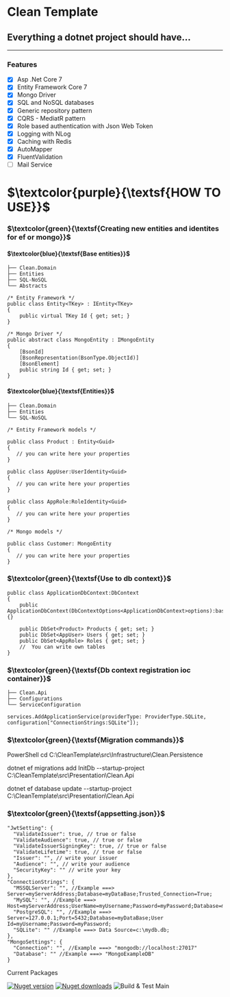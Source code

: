 <h1>Clean Template</h1> 
<h2>Everything a dotnet project should have...</h2><hr>
<h3>Features</h3>

- [x] Asp .Net Core 7
- [x] Entity Framework Core 7
- [x] Mongo Driver 
- [x] SQL and NoSQL databases
- [x] Generic repository pattern 
- [x] CQRS - MediatR pattern
- [x] Role based authentication with Json Web Token
- [x] Logging with NLog
- [x] Caching with Redis
- [x] AutoMapper
- [x] FluentValidation
- [ ] Mail Service

# $\textcolor{purple}{\textsf{HOW TO USE}}$ 


### $\textcolor{green}{\textsf{Creating new entities and identites for ef or mongo}}$ 

#### $\textcolor{blue}{\textsf{Base entities}}$ 

    ├── Clean.Domain                   
    ├── Entities
    ├── SQL-NoSQL
    └── Abstracts

```
/* Entity Framework */
public class Entity<TKey> : IEntity<TKey>
{
    public virtual TKey Id { get; set; }
}

/* Mongo Driver */
public abstract class MongoEntity : IMongoEntity
{
    [BsonId]
    [BsonRepresentation(BsonType.ObjectId)]
    [BsonElement]
    public string Id { get; set; }
}

```
#### $\textcolor{blue}{\textsf{Entities}}$ 

    ├── Clean.Domain                   
    ├── Entities
    └── SQL-NoSQL
    
```
/* Entity Framework models */

public class Product : Entity<Guid>
{
   // you can write here your properties
}

public class AppUser:UserIdentity<Guid>
{
   // you can write here your properties 
}

public class AppRole:RoleIdentity<Guid>
{
   // you can write here your properties
}

/* Mongo models */

public class Customer: MongoEntity
{
   // you can write here your properties
}

```
### $\textcolor{green}{\textsf{Use to db context}}$

```
public class ApplicationDbContext:DbContext
{
    public ApplicationDbContext(DbContextOptions<ApplicationDbContext>options):base(options){}

    public DbSet<Product> Products { get; set; }
    public DbSet<AppUser> Users { get; set; }
    public DbSet<AppRole> Roles { get; set; }
    //  You can write own tables
}

```

### $\textcolor{green}{\textsf{Db context registration ioc container}}$

    ├── Clean.Api                   
    ├── Configurations                                
    └── ServiceConfiguration 
    
```
services.AddApplicationService(providerType: ProviderType.SQLite, configuration["ConnectionStrings:SQLite"]);
```

### $\textcolor{green}{\textsf{Migration commands}}$

<p>PowerShell cd C:\CleanTemplate\src\Infrastructure\Clean.Persistence</p>
<p>dotnet ef migrations add InitDb --startup-project C:\CleanTemplate\src\Presentation\Clean.Api</p>
<p></p>dotnet ef database update --startup-project C:\CleanTemplate\src\Presentation\Clean.Api<p>

  
### $\textcolor{green}{\textsf{appsetting.json}}$ 
```
"JwtSetting": {
  "ValidateIssuer": true, // true or false
  "ValidateAudience": true, // true or false
  "ValidateIssuerSigningKey": true, // true or false
  "ValidateLifetime": true, // true or false
  "Issuer": "", // write your issuer
  "Audience": "", // write your audience
  "SecurityKey": "" // write your key
},
"ConnectionStrings": {
  "MSSQLServer": "", //Example ===> Server=myServerAddress;Database=myDataBase;Trusted_Connection=True;
  "MySQL": "", //Example ===> Host=myServerAddress;UserName=myUsername;Password=myPassword;Database=myDataBase;
  "PostgreSQL": "", //Example ===> Server=127.0.0.1;Port=5432;Database=myDataBase;User Id=myUsername;Password=myPassword;
  "SQLite": "" //Example ===> Data Source=c:\mydb.db;
},
"MongoSettings": {
  "Connection": "", //Example ===> "mongodb://localhost:27017"
  "Database": "" //Example ===> "MongoExampleDB"
}
```


Current Packages

[![Nuget version](https://img.shields.io/nuget/v/blazored.localstorage.svg?logo=nuget)](https://www.nuget.org/packages/Blazored.LocalStorage/)
[![Nuget downloads](https://img.shields.io/nuget/dt/Blazored.LocalStorage?logo=nuget)](https://www.nuget.org/packages/Blazored.LocalStorage/)
![Build & Test Main](https://github.com/Blazored/LocalStorage/workflows/Build%20&%20Test%20Main/badge.svg)
